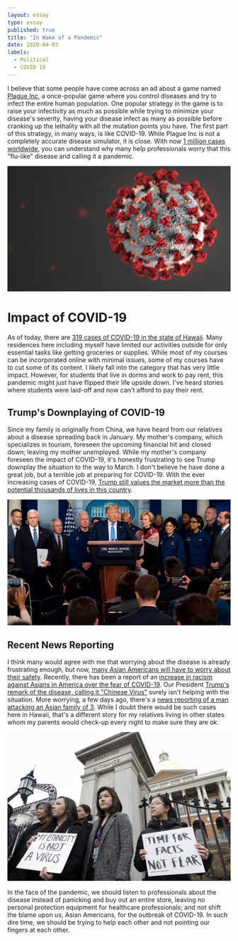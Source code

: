 ```yaml
---
layout: essay
type: essay
published: true
title: "In Wake of a Pandemic"
date: 2020-04-03
labels:
  - Political
  - COVID 19
---
```

I believe that some people have come across an ad about a game named [Plague Inc](https://www.ndemiccreations.com/en/22-plague-inc), a once-popular game where you control diseases and try to infect the entire human population. One popular strategy in the game is to raise your infectivity as much as possible while trying to minimize your disease's severity, having your disease infect as many as possible before cranking up the lethality with all the mutation points you have. The first part of this strategy, in many ways, is like COVID-19. While Plague Inc is not a completely accurate disease simulator, it is close. With now [1 million cases worldwide](https://www.worldometers.info/coronavirus/#countries), you can understand why many help professionals worry that this "flu-like" disease and calling it a pandemic.

<img class = "ui floated image" src = "/images/essay/2020-04-03/covid19.png">

# Impact of COVID-19
As of today, there are [319 cases of COVID-19 in the state of Hawaii](https://www.hawaiinewsnow.com/2020/04/03/third-coronavirus-related-death-reported-hawaii/). Many residences here including myself have limited our activities outside for only essential tasks like getting groceries or supplies. While most of my courses can be incorporated online with minimal issues, some of my courses have to cut some of its content. I likely fall into the category that has very little impact. However, for students that live in dorms and work to pay rent, this pandemic might just have flipped their life upside down. I've heard stories where students were laid-off and now can't afford to pay their rent.

<div class="ui embed" data-source="youtube" data-id="NezEbDx4B9A">
</div>

## Trump's Downplaying of COVID-19
Since my family is originally from China, we have heard from our relatives about a disease spreading back in January. My mother's company, which specializes in tourism, foreseen the upcoming financial hit and closed down; leaving my mother unemployed. While my mother's company foreseen the impact of COVID-19, it's honestly frustrating to see Trump downplay the situation to the way to March. I don't believe he have done a great job, but a terrible job at preparing for COVID-19. With the ever increasing cases of COVID-19, [Trump still values the market more than the potential thousands of lives in this country](https://www.cnn.com/2020/03/27/politics/fauci-trump-easter-coronavirus-pandemic/index.html).

<img class = "ui floated image" src = "/images/essay/2020-04-03/trump.jpg">

## Recent News Reporting
I think many would agree with me that worrying about the disease is already frustrating enough, but now, [many Asian Americans will have to worry about their safety](https://abcnews.go.com/US/fbi-warns-potential-surge-hate-crimes-asian-americans/story?id=69831920). Recently, there has been a report of an [increase in racism against Asians in America over the fear of COVID-19](https://www.npr.org/2020/03/27/822383360/asian-americans-are-blamed-by-some-for-covid-19-outbreak). Our President [Trump's remark of the disease, calling it "Chinese Virus"](https://www.nbcnews.com/news/asian-america/trump-tweets-about-coronavirus-using-term-chinese-virus-n1161161) surely isn't helping with the situation. More worrying, a few days ago, there's a [news reporting of a man attacking an Asian family of 3](https://www.dallasnews.com/news/crime/2020/04/01/fbi-says-texas-stabbing-that-targeted-asian-american-family-was-hate-crime-fueled-by-coronavirus-fears/). While I doubt there would be such cases here in Hawaii, that's a different story for my relatives living in other states whom my parents would check-up every night to make sure they are ok.

<img class = "ui floated image" src = "/images/essay/2020-04-03/washington_post.jpg">

In the face of the pandemic, we should listen to professionals about the disease instead of panicking and buy out an entire store, leaving no personal protection equipment for healthcare professionals; and not shift the blame upon us, Asian Americans, for the outbreak of COVID-19. In such dire time, we should be trying to help each other and not pointing our fingers at each other.
